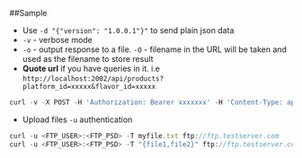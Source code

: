 ##Sample
* Use `-d "{"version": "1.0.0.1"}"` to send plain json data
* `-v` - verbose mode
* `-o` - output response to a file. `-O` - filename in the URL will be taken and used as the filename to store result
* **Quote url** if you have queries in it. i.e `http://localhost:2002/api/products?platform_id=xxxxx&flavor_id=xxxxx`

```javascript
curl -v -X POST -H 'Authorization: Bearer xxxxxxx' -H 'Content-Type: application/json' http://localhost:2202/api/platforms/xxxxxx/firmware -d '@firmware.json' -o 'output.md'
```
* Upload files
`-u` authentication
``` javascript
curl -u <FTP_USER>:<FTP_PSD> -T myfile.txt ftp://ftp.testserver.com
curl -u <FTP_USER>:<FTP_PSD> -T "{file1,file2}" ftp://ftp.testserver.com
```

